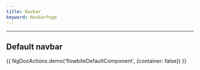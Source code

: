 ```yaml
---
title: Navbar
keyword: NavbarPage
---
```


---

## Default navbar

{{ NgDocActions.demo('flowbiteDefaultComponent', {container: false}) }}

```html file="./default.component.ts"#L10-L14 group="default" name="html"

```

```typescript file="./default.component.ts"#L1-L1 group="default" name="typescript"

```
